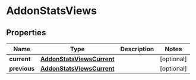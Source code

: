 

# AddonStatsViews

## Properties

Name | Type | Description | Notes
------------ | ------------- | ------------- | -------------
**current** | [**AddonStatsViewsCurrent**](AddonStatsViewsCurrent.md) |  |  [optional]
**previous** | [**AddonStatsViewsCurrent**](AddonStatsViewsCurrent.md) |  |  [optional]




